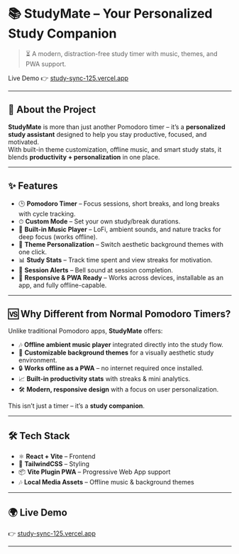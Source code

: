 # 📚 StudyMate – Your Personalized Study Companion  

> ⏳ A modern, distraction-free study timer with music, themes, and PWA support.  

Live Demo 👉 [study-sync-125.vercel.app](https://study-sync-125.vercel.app)  

---

## 🚀 About the Project  
**StudyMate** is more than just another Pomodoro timer – it’s a **personalized study assistant** designed to help you stay productive, focused, and motivated.  
With built-in theme customization, offline music, and smart study stats, it blends **productivity + personalization** in one place.  

---

## ✨ Features  

- 🕒 **Pomodoro Timer** – Focus sessions, short breaks, and long breaks with cycle tracking.  
- ⏱ **Custom Mode** – Set your own study/break durations.  
- 🎵 **Built-in Music Player** – LoFi, ambient sounds, and nature tracks for deep focus (works offline).  
- 🎨 **Theme Personalization** – Switch aesthetic background themes with one click.  
- 📊 **Study Stats** – Track time spent and view streaks for motivation.  
- 🔔 **Session Alerts** – Bell sound at session completion.  
- 📱 **Responsive & PWA Ready** – Works across devices, installable as an app, and fully offline-capable.  

---

## 🆚 Why Different from Normal Pomodoro Timers?  

Unlike traditional Pomodoro apps, **StudyMate** offers:  
- 🎶 **Offline ambient music player** integrated directly into the study flow.  
- 🌌 **Customizable background themes** for a visually aesthetic study environment.  
- 🔒 **Works offline as a PWA** – no internet required once installed.  
- 📈 **Built-in productivity stats** with streaks & mini analytics.  
- 🛠 **Modern, responsive design** with a focus on user personalization.  

This isn’t just a timer – it’s a **study companion**.  

---

## 🛠 Tech Stack  

- ⚛️ **React + Vite** – Frontend  
- 🎨 **TailwindCSS** – Styling  
- 📦 **Vite Plugin PWA** – Progressive Web App support  
- 🎶 **Local Media Assets** – Offline music & background themes  

---

## 🌍 Live Demo  
👉 [study-sync-125.vercel.app](https://study-sync-125.vercel.app)  

---

